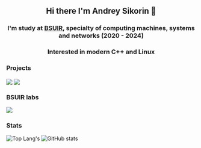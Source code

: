 <div align="center">
    <h2> Hi there I'm Andrey Sikorin 🦊 </h2>
    <h3> I'm study at <a href="https://www.bsuir.by">BSUIR</a>, specialty of computing machines, systems and networks (2020 - 2024) </h3>
    <h3> Interested in modern C++ and Linux </h3>
</div>

### Projects

[<img align="center" src="https://github-readme-stats.vercel.app/api/pin/?username=amateomi&repo=karashi&theme=onedark&hide_border=true"/>](https://github.com/amateomi/karashi)
[<img align="center" src="https://github-readme-stats.vercel.app/api/pin/?username=amateomi&repo=chsmv&theme=onedark&hide_border=true"/>](https://github.com/amateomi/chsmv)


### BSUIR labs

[<img align="center" src="https://github-readme-stats.vercel.app/api/pin/?username=amateomi&repo=BSUIR-labs&theme=onedark&hide_border=true"/>](https://github.com/amateomi/BSUIR-labs)

### Stats

![Top Lang's](https://github-readme-stats.vercel.app/api/top-langs/?username=amateomi&layout=compact&theme=onedark&langs_count=8&hide_border=true)
![GitHub stats](https://github-readme-stats.vercel.app/api?username=amateomi&theme=onedark&include_all_commits=true&count_private=true&show_icons=true&hide_rank=true&hide_border=true&custom_title=Amateomi%20Stats)
